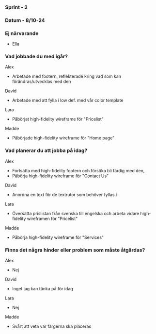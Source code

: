 ### Sprint - 2

### Datum - 8/10-24

### Ej närvarande
- Ella

### Vad jobbade du med igår?

Alex

- Arbetade med footern, reflekterade kring vad som kan förändras/utvecklas med den

David

- Arbetade med att fylla i low def. med vår color template

Lara

- Påbörjat  high-fidelity wireframe för "Pricelist"

Madde

- Påbörjade high-fidelity wireframe för "Home page"

### Vad planerar du att jobba på idag?

Alex

- Fortsätta med high-fidelity footern och försöka bli färdig med den,
- Påbörja high-fidelity wireframe för "Contact Us"

David

- Anordna en text för de textrutor som behöver fyllas i

Lara

- Översätta prislistan från svenska till engelska och arbeta vidare high-fidelity wireframen för "Pricelist"

Madde

- Påbörja high-fidelity wireframe för "Services"

### Finns det några hinder eller problem som måste åtgärdas?

Alex

- Nej

David

- Inget jag kan tänka på för idag

Lara

- Nej

Madde

- Svårt att veta var färgerna ska placeras
